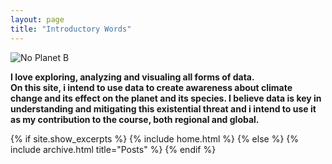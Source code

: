 ```yaml
---
layout: page
title: "Introductory Words"
---
```


![No Planet B](https://www.ugent.be/img/dcom/tijdelijke-beelden/klimaatprotest.jpg)

**I love exploring, analyzing and visualing all forms of data.  
On this site, i intend to use data to create awareness about
climate change and its effect on the planet and its species.
I believe data is key in understanding and mitigating this existential threat
and i intend to use it as my contribution to the course, both regional and global.**

{% if site.show_excerpts %}
  {% include home.html %}
{% else %}
  {% include archive.html title="Posts" %}
{% endif %}
